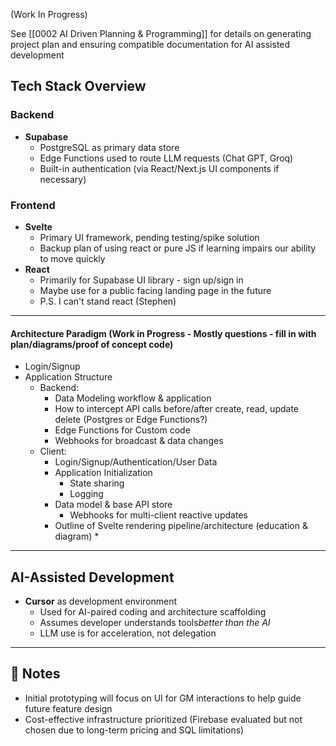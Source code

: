 (Work In Progress)

See [[0002 AI Driven Planning & Programming]] for details on generating project plan and ensuring compatible documentation for AI assisted development
## Tech Stack Overview

### Backend

- **Supabase**
  - PostgreSQL as primary data store
  - Edge Functions used to route LLM requests (Chat GPT, Groq)
  - Built-in authentication (via React/Next.js UI components if necessary)

### Frontend

- **Svelte**
  - Primary UI framework, pending testing/spike solution
  - Backup plan of using react or pure JS if learning impairs our ability to move quickly
- **React**
  - Primarily for Supabase UI library - sign up/sign in
  - Maybe use for a public facing landing page in the future
  - P.S. I can't stand react (Stephen)
---

#### Architecture Paradigm (Work in Progress - Mostly questions - fill in with plan/diagrams/proof of concept code)
* Login/Signup
* Application Structure
	* Backend:
		* Data Modeling workflow & application
		* How to intercept API calls before/after create, read, update delete (Postgres or Edge Functions?)
		* Edge Functions for Custom code
		* Webhooks for broadcast & data changes
	* Client:
		* Login/Signup/Authentication/User Data
		* Application Initialization
			* State sharing
			* Logging
		* Data model & base API store
			* Webhooks for multi-client reactive updates
		* Outline of Svelte rendering pipeline/architecture (education & diagram)		* 

---

## AI-Assisted Development

- **Cursor** as development environment
  - Used for AI-paired coding and architecture scaffolding
  - Assumes developer understands tools*better than the AI*
  - LLM use is for acceleration, not delegation

---

## 📌 Notes

- Initial prototyping will focus on UI for GM interactions to help guide future feature design
- Cost-effective infrastructure prioritized (Firebase evaluated but not chosen due to long-term pricing and SQL limitations)